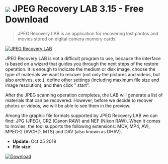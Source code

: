 # ![](https://cdn.softexe.net/static/icon/3/jpeg-recovery-lab-9768.png) JPEG Recovery LAB 3.15 - Free Download

> JPEG Recovery LAB is an application for recovering lost photos and movies stored on digital camera memory cards.

[![JPEG Recovery LAB](https://gallery.dpcdn.pl/imgc/Tools/85206/g_-_420x350_1.5_-_x0b15160f-f2f8-4d59-acea-f8b29de0b41f.jpg)](https://softexe.net/win/disks-files/data-recovery/jpeg-recovery-lab:agfh.html)

JPEG Recovery LAB is not a difficult program to use, because the interface is based on a wizard that guides you through the next steps of the restore operation. It is enough to indicate the medium or disk image, choose the type of materials we want to recover (not only the pictures and videos, but also archives, etc.), define other settings (including maximum file size and image resolution), and then click " start".
 
 After the JPEG scanning operation completes, the LAB will generate a list of materials that can be recovered. However, before we decide to recover photos or videos, we will be able to see them in the preview.
 
 Among the graphic file formats supported by JPEG Recovery LAB we can find: JPG (JPEG), CR2 (Canon RAW) and NEF (Nikon RAW). When it comes to movies, the tool supports the following extensions: MOV, MP4, AVI, MPEG-2 (AVCHD, MTS) and DAV (also known as DHAV).


- **Update:** Oct 05 2018
- **File size:** 

[![Download](https://cdn.softexe.net/static/img/download.png)](https://softexe.net/win/disks-files/data-recovery/jpeg-recovery-lab:agfh.html)

